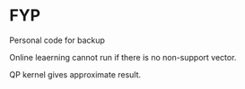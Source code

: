 # FYP
Personal code for backup

Online leaerning cannot run if there is no non-support vector.

QP kernel gives approximate result.
